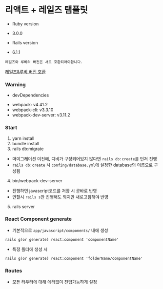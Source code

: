 # 리액트 + 레일즈 탬플릿

* Ruby version
- 3.0.0

* Rails version
- 6.1.1

```
레일즈와 루비의 버전은 서로 호환되어야합니다.

```
[레일즈&루비 버전 호환](https://www.fastruby.io/blog/ruby/rails/versions/compatibility-table.html)


### Warning
* devDependencies
- webpack: v4.41.2
- webpack-cli: v3.3.10
- webpack-dev-server: v3.11.2


### Start
1. yarn install
2. bundle install
3. rails db:migrate
  - 마이그레이션 이전에, 디비가 구성되어있지 않다면 `rails db:create`를 먼저 진행
  - `rails db:create` 시 `confing/database.yml`에 설정한 database의 이름으로 구성됨
4. bin/webpack-dev-server
  - 진행하면 javascript코드를 저장 시 곧바로 반영
  - 안할시 `rails s`만 진행해도 되지만 새로고침해야 반영
5. rails server


### React Component generate
- 기본적으로 `app/javascript/components/` 내에 생성
```
rails g(or generate) react:component 'componentName'
```
- 특정 폴더에 생성 시
```
rails g(or generate) react:component 'folderName/componentName'
```

### Routes
- 모든 라우터에 대해 에러없이 진입가능하게 설정